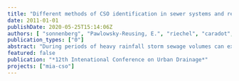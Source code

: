 ```yaml
---
title: "Different methods of CSO identification in sewer systems and receiving waters"
date: 2011-01-01
publishDate: 2020-05-25T15:14:06Z
authors: [ "sonnenberg", "Pawlowsky-Reusing, E.", "riechel", "caradot", "Toth, E.", "matzinger", "rouault" ]
publication_types: ["0"]
abstract: "During periods of heavy rainfall storm sewage volumes can exceed the capacity of combined sewer systems and overflow to surface water bodies. Combined sewer overflows (CSO) cause significant impacts on the water quality and their identification is crucial to plan CSO control programs or to fulfil legal requirements. This paper proposes and demonstrates six different methods to identify the occurrence of CSO based on information on the sewer system alone (methods 1 and 2), in combination with rain data (methods 3 and 4) or in combination with water quality data of the receiving surface water (methods 5 and 6). The methods provide different information on CSO, from occurrence to pollution load and impacts in receiving surface water. The methods introduced have all been applied to the Berlin urban water system. Based on these experiences they are compared considering the effort needed for their application, the required data and the obtained output. It is concluded that certainty of CSO identification can be increased by combining some of the presented methods."
featured: false
publication: "*12th Intenational Conference on Urban Drainage*"
projects: ["mia-cso"]
---
```


